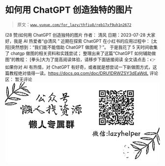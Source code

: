 # 如何用 ChatGPT 创造独特的图片

> 原文：[`www.yuque.com/for_lazy/thfiu8/reb17xf9uh1n2672`](https://www.yuque.com/for_lazy/thfiu8/reb17xf9uh1n2672)

<ne-h2 id="1d42400f" data-lake-id="1d42400f"><ne-heading-ext><ne-heading-anchor></ne-heading-anchor><ne-heading-fold></ne-heading-fold></ne-heading-ext><ne-heading-content><ne-text id="u88501006">(28 赞)如何用 ChatGPT 创造独特的图片</ne-text></ne-heading-content></ne-h2> <ne-p id="u0a83b274" data-lake-id="u0a83b274"><ne-text id="ua73ca4a5">作者： 清风</ne-text></ne-p> <ne-p id="u5b1f8cab" data-lake-id="u5b1f8cab"><ne-text id="ue2c5036c">日期：2023-07-28</ne-text></ne-p> <ne-p id="uaacd4c7d" data-lake-id="uaacd4c7d"><ne-text id="u15ea5c20">大家好，我是 AI 热爱者“@清风 ”</ne-text> <ne-text id="u63b2a510">近期在探索 ChatGPT 在小红书的应用过程中：</ne-text> <ne-text id="u3ce563d1">[太阳]突然想到：“我们能不能借助 ChatGPT 做图呢？”。</ne-text> <ne-text id="u5241a07c">于是我花了 5 天时间收集了 chatgp 做图的相关资料和实践尝试；</ne-text> <ne-text id="u6d62a65a">整理出来了这篇“ChatGPT 如何辅助做图”的教程：</ne-text> <ne-text id="u0d04109e">[拳头]大为了提高阅读体验，请移步下面链接阅读</ne-text> <ne-text id="u375b0c87">全文请点击：👉</ne-text> <ne-text id="ud783e94d">如果你对 AI 有热情，对 ChatGPT 有好奇，或者就是想尝试一下新做图方式，这篇教程绝对值得一读。</ne-text>[<ne-text id="uf1032359">https://docs.qq.com/doc/DRU1DRWZSY3dEaWdL</ne-text>](https://docs.qq.com/doc/DRU1DRWZSY3dEaWdL)</ne-p> <ne-hole id="u36f1c69a" data-lake-id="u36f1c69a"><ne-card data-card-name="hr" data-card-type="block" id="P3KJh" data-event-boundary="card"><ne-p id="ue3da856e" data-lake-id="ue3da856e"><ne-text id="u36f62894">评论区：</ne-text></ne-p> <ne-p id="u3f6383b0" data-lake-id="u3f6383b0"><ne-text id="u77d45de1">暂无评论</ne-text></ne-p> <ne-p id="ude470322" data-lake-id="ude470322"><ne-card data-card-name="image" data-card-type="inline" id="QCIKn" data-event-boundary="card">![](img/894d30a529e7c37bcd3392323c99941c.png)  <ne-hole id="u0e252cfc" data-lake-id="u0e252cfc"><ne-card data-card-name="hr" data-card-type="block" id="jH1rv" data-event-boundary="card"></ne-card></ne-hole></ne-card></ne-p></ne-card></ne-hole>